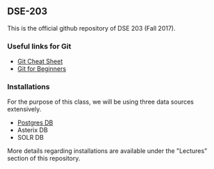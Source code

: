 ## DSE-203

This is the official github repository of DSE 203 (Fall 2017).

### Useful links for Git

* [Git Cheat Sheet](https://education.github.com/git-cheat-sheet-education.pdf)
* [Git for Beginners](https://www.sitepoint.com/git-for-beginners/)

### Installations

For the purpose of this class, we will be using three data sources extensively.
* [Postgres DB](https://www.postgresql.org/download/)
* Asterix DB
* SOLR DB

More details regarding installations are available under the "Lectures" section of this repository.

